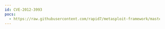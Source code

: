```yaml
---
id: CVE-2012-3993
pocs:
  - https://raw.githubusercontent.com/rapid7/metasploit-framework/master/modules/exploits/multi/browser/firefox_proto_crmfrequest.rb
---
```

